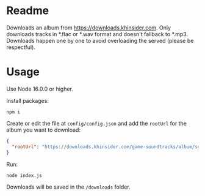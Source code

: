 # Readme

Downloads an album from https://downloads.khinsider.com. Only downloads tracks in *.flac or *.wav format and doesn't fallback to *.mp3. Downloads happen one by one to avoid overloading the served (please be respectful).

# Usage

Use Node 16.0.0 or higher.

Install packages:

```
npm i
```

Create or edit the file at `config/config.json` and add the `rootUrl` for the album you want to download:

```json
{
  "rootUrl": "https://downloads.khinsider.com/game-soundtracks/album/some-album"
}
```

Run:

```
node index.js
```

Downloads will be saved in the `/downloads` folder.